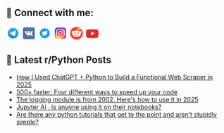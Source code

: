 ## 🔎 Connect with me:
[<img src="https://github.com/bullbesh/bullbesh/blob/main/images/Telegram.png" width="32" height="32" />](https://t.me/bullbesh)
[<img src="https://github.com/bullbesh/bullbesh/blob/main/images/VK.png" width="32" height="32" />](https://vk.com/bullbesh)
[<img src="https://github.com/bullbesh/bullbesh/blob/main/images/Twitter.png" width="32" height="32" />](https://twitter.com/bullbesh1)
[<img src="https://github.com/bullbesh/bullbesh/blob/main/images/Instagram.png" width="32" height="32" />](https://www.instagram.com/bullbesh)
[<img src="https://github.com/bullbesh/bullbesh/blob/main/images/Reddit.png" width="32" height="32" />](https://www.reddit.com/user/bullbesh)
[<img src="https://github.com/bullbesh/bullbesh/blob/main/images/YouTube.png" width="32" height="32" />](https://www.youtube.com/channel/UCtfjRs6uzgq5mfm8S06WTcg)

## 📕 Latest r/Python Posts
<!-- BLOG-POST-LIST:START -->
- [How I Used ChatGPT + Python to Build a Functional Web Scraper in 2025](https://www.reddit.com/r/Python/comments/1lq3igj/how_i_used_chatgpt_python_to_build_a_functional/)
- [500× faster: Four different ways to speed up your code](https://www.reddit.com/r/Python/comments/1lq3ejm/500_faster_four_different_ways_to_speed_up_your/)
- [The logging module is from 2002. Here&#39;s how to use it in 2025](https://www.reddit.com/r/Python/comments/1lq2zq0/the_logging_module_is_from_2002_heres_how_to_use/)
- [Jupyter Ai , is anyone using it on their notebooks?](https://www.reddit.com/r/Python/comments/1lq1k2f/jupyter_ai_is_anyone_using_it_on_their_notebooks/)
- [Are there any python tutorials that get to the point and aren’t stupidly simple?](https://www.reddit.com/r/Python/comments/1lq1ggd/are_there_any_python_tutorials_that_get_to_the/)
<!-- BLOG-POST-LIST:END -->
